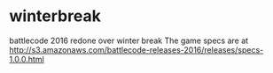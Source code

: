 # winterbreak
battlecode 2016 redone over winter break
The game specs are at http://s3.amazonaws.com/battlecode-releases-2016/releases/specs-1.0.0.html
